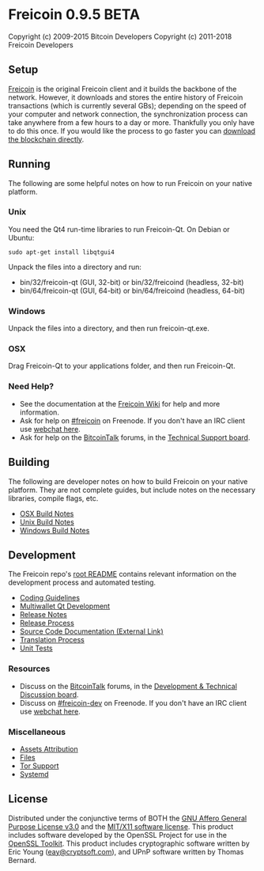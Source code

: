 Freicoin 0.9.5 BETA
=====================

Copyright (c) 2009-2015 Bitcoin Developers
Copyright (c) 2011-2018 Freicoin Developers


Setup
---------------------
[Freicoin](http://freico.in/en/download) is the original Freicoin client and it builds the backbone of the network. However, it downloads and stores the entire history of Freicoin transactions (which is currently several GBs); depending on the speed of your computer and network connection, the synchronization process can take anywhere from a few hours to a day or more. Thankfully you only have to do this once. If you would like the process to go faster you can [download the blockchain directly](bootstrap.md).

Running
---------------------
The following are some helpful notes on how to run Freicoin on your native platform. 

### Unix

You need the Qt4 run-time libraries to run Freicoin-Qt. On Debian or Ubuntu:

	sudo apt-get install libqtgui4

Unpack the files into a directory and run:

- bin/32/freicoin-qt (GUI, 32-bit) or bin/32/freicoind (headless, 32-bit)
- bin/64/freicoin-qt (GUI, 64-bit) or bin/64/freicoind (headless, 64-bit)



### Windows

Unpack the files into a directory, and then run freicoin-qt.exe.

### OSX

Drag Freicoin-Qt to your applications folder, and then run Freicoin-Qt.

### Need Help?

* See the documentation at the [Freicoin Wiki](https://en.bitcoin.it/wiki/Main_Page)
for help and more information.
* Ask for help on [#freicoin](http://webchat.freenode.net?channels=freicoin) on Freenode. If you don't have an IRC client use [webchat here](http://webchat.freenode.net?channels=freicoin).
* Ask for help on the [BitcoinTalk](https://bitcointalk.org/) forums, in the [Technical Support board](https://bitcointalk.org/index.php?board=4.0).

Building
---------------------
The following are developer notes on how to build Freicoin on your native platform. They are not complete guides, but include notes on the necessary libraries, compile flags, etc.

- [OSX Build Notes](build-osx.md)
- [Unix Build Notes](build-unix.md)
- [Windows Build Notes](build-msw.md)

Development
---------------------
The Freicoin repo's [root README](https://github.com/freicoin/freicoin/blob/master/README.md) contains relevant information on the development process and automated testing.

- [Coding Guidelines](coding.md)
- [Multiwallet Qt Development](multiwallet-qt.md)
- [Release Notes](release-notes.md)
- [Release Process](release-process.md)
- [Source Code Documentation (External Link)](https://dev.visucore.com/freicoin/doxygen/)
- [Translation Process](translation_process.md)
- [Unit Tests](unit-tests.md)

### Resources
* Discuss on the [BitcoinTalk](https://bitcointalk.org/) forums, in the [Development & Technical Discussion board](https://bitcointalk.org/index.php?board=6.0).
* Discuss on [#freicoin-dev](http://webchat.freenode.net/?channels=freicoin) on Freenode. If you don't have an IRC client use [webchat here](http://webchat.freenode.net/?channels=freicoin-dev).

### Miscellaneous
- [Assets Attribution](assets-attribution.md)
- [Files](files.md)
- [Tor Support](tor.md)
- [Systemd](systemd.md)

License
---------------------
Distributed under the conjunctive terms of BOTH the [GNU Affero General Purpose License v3.0](https://www.gnu.org/licenses/agpl-3.0.en.html) and the [MIT/X11 software license](http://www.opensource.org/licenses/mit-license.php).
This product includes software developed by the OpenSSL Project for use in the [OpenSSL Toolkit](http://www.openssl.org/). This product includes
cryptographic software written by Eric Young ([eay@cryptsoft.com](mailto:eay@cryptsoft.com)), and UPnP software written by Thomas Bernard.
